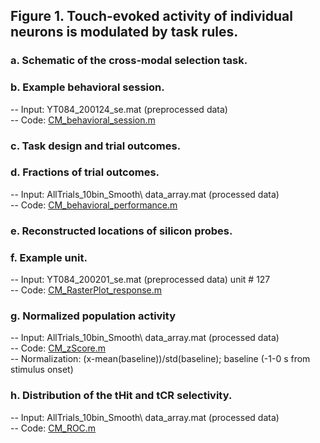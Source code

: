 
## Figure 1. Touch-evoked activity of individual neurons is modulated by task rules.
### a.	Schematic of the cross-modal selection task.
### b.	Example behavioral session.
  -- Input: YT084_200124_se.mat (preprocessed data)\
  -- Code: [CM_behavioral_session.m](CM_behavioral_session.m)
### c.	Task design and trial outcomes.
### d.	Fractions of trial outcomes.
  -- Input: AllTrials_10bin_Smooth\ data_array.mat (processed data)\
  -- Code: [CM_behavioral_performance.m](CM_behavioral_performance.m)
### e.	Reconstructed locations of silicon probes.
### f.	Example unit.
  -- Input: YT084_200201_se.mat (preprocessed data) unit # 127\
  -- Code: [CM_RasterPlot_response.m](CM_RasterPlot_response.m)
### g.	Normalized population activity
  -- Input: AllTrials_10bin_Smooth\ data_array.mat (processed data)\
  -- Code: [CM_zScore.m](CM_zScore.m)\
  -- Normalization: (x-mean(baseline))/std(baseline); baseline (-1-0 s from stimulus onset)
### h.	Distribution of the tHit and tCR selectivity.
  -- Input: AllTrials_10bin_Smooth\ data_array.mat (processed data)\
  -- Code: [CM_ROC.m](CM_ROC.m)
